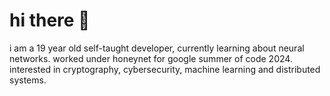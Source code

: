# hi there 👋
i am a 19 year old self-taught developer, currently learning about neural networks. worked under honeynet for google summer of code 2024. interested in cryptography, cybersecurity, machine learning and distributed systems.
